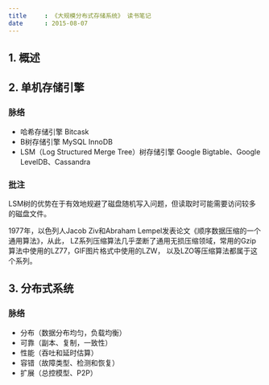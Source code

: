 ```yaml
---
title     : 《大规模分布式存储系统》 读书笔记
date      : 2015-08-07
---
```


## 1. 概述


## 2. 单机存储引擎
### 脉络
  - 哈希存储引擎  Bitcask
  - B树存储引擎   MySQL InnoDB
  - LSM（Log Structured Merge Tree）树存储引擎  Google Bigtable、Google LevelDB、Cassandra

### 批注
LSM树的优势在于有效地规避了磁盘随机写入问题，但读取时可能需要访问较多的磁盘文件。

1977年，以色列人Jacob Ziv和Abraham Lempel发表论文《顺序数据压缩的一个通用算法》，从此，
LZ系列压缩算法几乎垄断了通用无损压缩领域，常用的Gzip算法中使用的LZ77，GIF图片格式中使用的LZW，
以及LZO等压缩算法都属于这个系列。


## 3. 分布式系统
### 脉络
  - 分布（数据分布均匀，负载均衡）
  - 可靠（副本、复制，一致性）
  - 性能（吞吐和延时估算）
  - 容错（故障类型、检测和恢复）
  - 扩展（总控模型、P2P）

